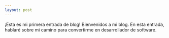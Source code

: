 ```yaml
---
layout: post
---
```



¡Esta es mi primera entrada de blog! Bienvenidos a mi blog. En esta entrada, hablaré sobre mi camino para convertirme en desarrollador de software.
